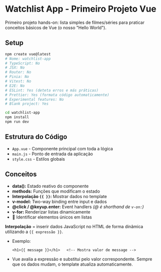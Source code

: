# Watchlist App - Primeiro Projeto Vue

Primeiro projeto hands-on: lista simples de filmes/séries para praticar conceitos básicos de Vue (o nosso "Hello World").

## Setup

```bash
npm create vue@latest
# Nome: watchlist-app
# TypeScript: No
# JSX: No
# Router: No
# Pinia: No
# Vitest: No
# E2E: No
# ESLint: Yes (deteta erros e más práticas)
# Prettier: Yes (formata código automaticamente)
# Experimental features: No
# Blank project: Yes

cd watchlist-app
npm install
npm run dev
```

## Estrutura do Código

- `App.vue` - Componente principal com toda a lógica
- `main.js` - Ponto de entrada da aplicação
- `style.css` - Estilos globais

## Conceitos

- **data():** Estado reativo do componente
- **methods:** Funções que modificam o estado
- **Interpolação `{{ }}`:** Mostrar dados no template
- **v-model:** Two-way binding entre input e dados
- **@click / @keyup.enter:** Event handlers _(@ é shorthand de `v-on:`)_
- **v-for:** Renderizar listas dinamicamente
- **:key:** Identificar elementos únicos em listas

**Interpolação** = inserir dados JavaScript no HTML de forma dinâmica utilizando a `{{ expressão }}`.

- Exemplo:

  ```vue
  <h1>{{ message }}</h1>   <!-- Mostra valor de message -->
  ```

- Vue avalia a expressão e substitui pelo valor correspondente. Sempre que os dados mudam, o template atualiza automaticamente.
